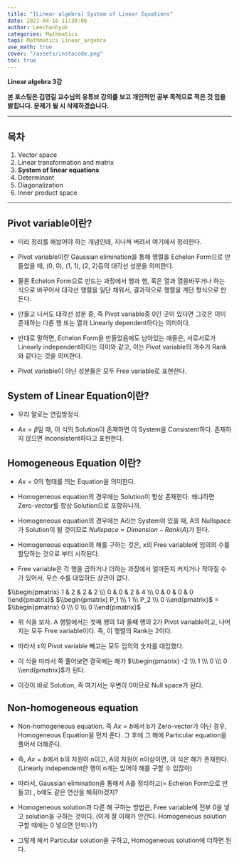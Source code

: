 ```yaml
---
title: "[Linear algebra] System of Linear Equations"
date: 2021-04-16 11:30:06
author: Leechanhyuk
categories: Mathmatics
tags: Mathmatics Linear_argebra
use_math: true
cover: "/assets/instacode.png"
toc: true
---
```


**Linear algebra 3강**

**본 포스팅은 김영길 교수님의 유튜브 강의를 보고 개인적인 공부 목적으로 적은 것 임을 밝힙니다. 문제가 될 시 삭제하겠습니다.**

* * *

## 목차

1. Vector space
2. Linear transformation and matrix
3. **System of linear equations**
4. Determinant
5. Diagonalization
6. Inner product space

* * *

## Pivot variable이란?

 - 미리 정리를 해놨어야 하는 개념인데, 지나쳐 버려서 여기에서 정리한다.

 - Pivot variable이란 Gaussian elimination을 통해 행렬을 Echelon Form으로 만들었을 때, (0, 0), (1, 1), (2, 2)등의 대각선 성분을 의미한다.

 - 물론 Echelon Form으로 만드는 과정에서 행과 행, 혹은 열과 열을바꾸거나 하는 식으로 바꾸어서 대각선 행렬을 일단 채워서, 결과적으로 행렬을 계단 형식으로 만든다.

 - 만들고 나서도 대각선 성분 중, 즉 Pivot variable중 0인 곳이 있다면 그것은 이미 존재하는 다른 행 또는 열과 Linearly dependent하다는 의미이다.

 - 반대로 말하면, Echelon Form을 만들었음에도 남아있는 애들은, 서로서로가 Linearly independent하다는 의미와 같고, 이는 Pivot variable의 개수가 Rank와 같다는 것을 의미한다.

 - Pivot variable이 아닌 성분들은 모두 Free variable로 표현한다.

## System of Linear Equation이란?

 - 우리 말로는 연립방정식.

 - $Ax = \beta$일 때, 이 식의 Solution이 존재하면 이 System을 Consistent하다. 존재하지 않으면 Inconsistent하다고 표현한다.

## Homogeneous Equation 이란?

 - $Ax = 0$의 형태를 띄는 Equation을 의미한다.

 - Homogeneous equation의 경우에는 Solution이 항상 존재한다. 왜냐하면 Zero-vector를 항상 Solution으로 포함하니까.

 - Homogeneous equation의 경우에는 A라는 System이 있을 때, A의 Nullspace가 Solution이 될 것이므로 $Nullspace = Dimension - Rank(A)$가 된다.

 - Homogeneous equation의 해를 구하는 것은, x의 Free variable에 임의의 수를 할당하는 것으로 부터 시작된다.

 - Free variable은 각 행을 곱하거나 더하는 과정에서 얼마든지 커지거나 작아질 수가 있어서, 무슨 수를 대입하든 상관이 없다.

 $\\begin{pmatrix} 1 & 2 & 2 & 2 \\\ 0 & 0 & 2 & 4 \\\ 0 & 0 & 0 & 0 \\end{pmatrix}$ $\\begin{pmatrix} P_1 \\\ 1 \\\ P_2 \\\ 0 \\end{pmatrix}$ = $\\begin{pmatrix} 0 \\\ 0 \\\ 0 \\end{pmatrix}$

 - 위 식을 보자. A 행렬에서는 첫째 행의 1과 둘째 행의 2가 Pivot variable이고, 나머지는 모두 Free variable이다. 즉, 이 행렬의 Rank는 2이다.

 - 따라서 x의 Pivot variable 빼고는 모두 임의의 숫자를 대입했다.

 - 이 식을 따라서 쭉 풀어보면 결국에는 해가 $\\begin{pmatrix} -2 \\\ 1 \\\ 0 \\\ 0 \\end{pmatrix}$가 된다.

 - 이것이 바로 Solution, 즉 여기서는 우변이 0이므로 Null space가 된다.

## Non-homogeneous equation

 - Non-homogeneous equation. 즉 $Ax = b$에서 b가 Zero-vector가 아닌 경우, Homogeneous Equation을 먼저 푼다. 그 후에 그 해에 Particular equation을 풀어서 더해준다.

 - 즉, $Ax = b$에서 b의 차원이 n이고, A의 차원이 n이상이면, 이 식은 해가 존재한다. (Linearly independent한 행이 n개는 있어야 해를 구할 수 있잖아)

 - 따라서, Gaussian elimination을 통해서 A를 정리하고(= Echelon Form으로 만들고) , b에도 같은 연산을 해줘야겠지?

 - Homogeneous solution과 다른 해 구하는 방법은, Free variable에 전부 0을 넣고 solution을 구하는 것이다. (이게 잘 이해가 안간다. Homogeneous solution 구할 때에는 0 넣으면 안되나?)

 - 그렇게 해서 Particular solution을 구하고, Homogeneous solution에 더하면 된다.